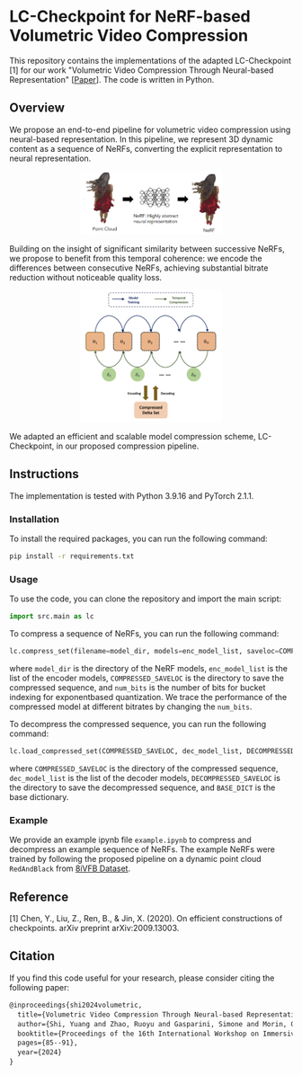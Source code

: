 # LC-Checkpoint for NeRF-based Volumetric Video Compression

This repository contains the implementations of the adapted LC-Checkpoint [1] for our work "Volumetric Video Compression Through Neural-based Representation" [[Paper](https://dl.acm.org/doi/10.1145/3652212.3652220)]. The code is written in Python.

## Overview

We propose an end-to-end pipeline for volumetric video compression using neural-based representation. In this pipeline, we represent 3D dynamic content as a sequence of NeRFs, converting the explicit representation to neural representation. 

<p align="center">
  <a href="">
    <img src="/fig/representation.png" alt="teaser" width="50%">
  </a>
</p>

Building on the insight of significant similarity between successive NeRFs, we propose to benefit from this temporal coherence: we encode the differences between consecutive NeRFs, achieving substantial bitrate reduction without noticeable quality loss.

<p align="center">
  <a href="">
    <img src="/fig/pipeline.png" alt="teaser" width="50%">
  </a>
</p>

We adapted an efficient and scalable model compression scheme, LC-Checkpoint, in our proposed compression pipeline.


## Instructions

The implementation is tested with Python 3.9.16 and PyTorch 2.1.1.

### Installation

To install the required packages, you can run the following command:

```bash
pip install -r requirements.txt
```

### Usage

To use the code, you can clone the repository and import the main script:

```python
import src.main as lc
```

To compress a sequence of NeRFs, you can run the following command:

```python
lc.compress_set(filename=model_dir, models=enc_model_list, saveloc=COMPRESSED_SAVELOC, num_bits=num_bits)
```

where `model_dir` is the directory of the NeRF models, `enc_model_list` is the list of the encoder models, `COMPRESSED_SAVELOC` is the directory to save the compressed sequence, and `num_bits` is the number of bits for bucket indexing for exponentbased quantization. We trace the performance of the compressed model at different bitrates by changing the `num_bits`.


To decompress the compressed sequence, you can run the following command:

```python
lc.load_compressed_set(COMPRESSED_SAVELOC, dec_model_list, DECOMPRESSED_SAVELOC, BASE_DICT)
```

where `COMPRESSED_SAVELOC` is the directory of the compressed sequence, `dec_model_list` is the list of the decoder models, `DECOMPRESSED_SAVELOC` is the directory to save the decompressed sequence, and `BASE_DICT` is the base dictionary.

### Example

We provide an example ipynb file `example.ipynb` to compress and decompress an example sequence of NeRFs. The example NeRFs were trained by following the proposed pipeline on a dynamic point cloud `RedAndBlack` from [8iVFB Dataset](http://plenodb.jpeg.org/pc/8ilabs/). 

## Reference

[1] Chen, Y., Liu, Z., Ren, B., & Jin, X. (2020). On efficient constructions of checkpoints. arXiv preprint arXiv:2009.13003.

## Citation

If you find this code useful for your research, please consider citing the following paper:

```latex
@inproceedings{shi2024volumetric,
  title={Volumetric Video Compression Through Neural-based Representation},
  author={Shi, Yuang and Zhao, Ruoyu and Gasparini, Simone and Morin, G{\'e}raldine and Ooi, Wei Tsang},
  booktitle={Proceedings of the 16th International Workshop on Immersive Mixed and Virtual Environment Systems},
  pages={85--91},
  year={2024}
}
```